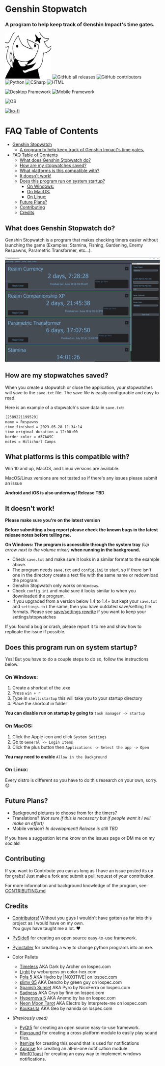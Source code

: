 # Genshin Stopwatch
### A program to help keep track of Genshin Impact's time gates.

<img src="/img/icon.png" width="150" height="150"> ![GitHub all releases](https://img.shields.io/github/downloads/Wolfmyths/Genshin-Stopwatch/total)
                                              ![GitHub contributors](https://img.shields.io/github/contributors/Wolfmyths/Genshin-Stopwatch)
                                              ![Python](https://img.shields.io/badge/Python-3.11-blue)
                                              ![CSharp](https://img.shields.io/badge/CSharp(soon!)-.NET_7-purple)
                                              ![HTML](https://img.shields.io/badge/HTML-4-orange)
                                              
![Desktop Framework](https://img.shields.io/badge/Desktop_Framework-PySide6-green)
![Mobile Framework](https://img.shields.io/badge/Mobile_Framework(soon!)-.NET_Maui-purple)
                                              
![OS](https://img.shields.io/badge/OS-Win|Mac|Linux|Android(TBD)|iOS(TBD)-blue)
                                              
[![ko-fi](https://ko-fi.com/img/githubbutton_sm.svg)](https://ko-fi.com/C0C4MJZS9)

# FAQ Table of Contents
- [Genshin Stopwatch](#genshin-stopwatch)
    - [A program to help keep track of Genshin Impact's time gates.](#a-program-to-help-keep-track-of-genshin-impacts-time-gates)
- [FAQ Table of Contents](#faq-table-of-contents)
  - [What does Genshin Stopwatch do?](#what-does-genshin-stopwatch-do)
  - [How are my stopwatches saved?](#how-are-my-stopwatches-saved)
  - [What platforms is this compatible with?](#what-platforms-is-this-compatible-with)
  - [It doesn't work!](#it-doesnt-work)
  - [Does this program run on system startup?](#does-this-program-run-on-system-startup)
    - [On Windows:](#on-windows)
    - [On MacOS:](#on-macos)
    - [On Linux:](#on-linux)
  - [Future Plans?](#future-plans)
  - [Contributing](#contributing)
  - [Credits](#credits)

## What does Genshin Stopwatch do?

Genshin Stopwatch is a program that makes checking timers easier without launching the game (Examples: Stamina, Fishing, Gardening, Enemy Respawns, Parametric Transformer, etc...).

<img src="/img/stopwatch_demo.PNG" alt="Windows version of Genshin Stopwatch">

## How are my stopwatches saved?
When you create a stopwatch or close the application, your stopwatches will save to the `save.txt` file. The save file is easily configurable and easy to read.

Here is an example of a stopwatch's save data in `save.txt`:
```
[2589221199520]
name = Respawns
time finished = 2023-05-28 11:34:14
time original duration = 12:00:00
border color = #37AA9C
notes = Hilichurl Camps
```

## What platforms is this compatible with?

Win 10 and up, MacOS, and Linux versions are available.

MacOS/Linux versions are not tested so if there's any issues please submit an issue

**Android and iOS is also underway! Release TBD**

## It doesn't work!

**Please make sure you're on the latest version**

**Before submitting a bug report please check the known bugs in the latest release notes before telling me.**

**On Windows: The program is accessible through the system tray** *(Up arrow next to the volume mixer)* **when running in the background.**

+ Check `save.txt` and make sure it looks in a similar format to the example above.
+ The program needs `save.txt` and `config.ini` to start, so if there isn't one in the directory create a text file with the same name or redownload the program.
+ Genshin Stopwatch only works on `Windows`.
+ Check `config.ini` and make sure it looks similar to when you downloaded the program.
+ If you upgraded from a version below 1.4 to 1.4+ but kept your `save.txt` and `settings.txt` the same, then you have outdated save/setting file formats. Please see [save/settings rewrite](https://github.com/Wolfmyths/Genshin-Stopwatch/releases/tag/V1.4) if you want to keep your settings/stopwatches

If you found a bug or crash, please report it to me and show how to replicate the issue if possible.<br>

## Does this program run on system startup?

Yes! But you have to do a couple steps to do so, follow the instructions below.

### On Windows:
1. Create a shortcut of the .exe
2. Press `win + r`
3. Type in `shell:startup` this will take you to your startup directory
4. Place the shortcut in folder

**You can disable run on startup by going to** `task manager -> startup` 

### On MacOS:
1. Click the Apple icon and click `System Settings`
2. Go to `General -> Login Items`
3. Click the plus button then `Applications -> Select the app -> Open`

**You may need to enable** `Allow in the Background`

### On Linux:
Every distro is different so you have to do this research on your own, sorry. 😓

## Future Plans?

+ Background pictures to choose from for the timers?
+ Translations? *(Not sure if this is necessary but if people want it I will make an effort)*
+ Mobile version? *In development! Release is still TBD*

If you have a suggestion let me know on the issues page or DM me on my socials!

## Contributing

If you want to Contribute you can as long as I have an issue posted its up for grabs!
Just make a fork and submit a pull request of your contribution.

For more information and background knowledge of the program, see [CONTRIBUTING.md](CONTRIBUTING.md)

## Credits

+ [Contributors!](https://github.com/Wolfmyths/Genshin-Stopwatch/graphs/contributors) Without you guys I wouldn't have gotten as far into this project as I would have on my own. <br> You guys have taught me a lot. ❤️

+ [PySide6](https://www.qt.io/qt-for-python) for creating an open source easy-to-use framework.

+ [Pyinstaller](https://pypi.org/project/pyinstaller/) for creating a way to change python programs into an exe.

+ Color Pallets
  - [Timeless](https://lospec.com/palette-list/timeless) AKA Dark by Archer on lospec.com
  - [Light](https://www.color-hex.com/color-palette/106748) by wcburgess on color-hex.com
  - [Pola 5](https://lospec.com/palette-list/pola5) AKA Hydro by |NOXITIVE| on lospec.com
  - [slimy 05](https://lospec.com/palette-list/slimy-05) AKA Dendro by green guy on lospec.com
  - [Spanish Sunset](https://lospec.com/palette-list/spanish-sunset) AKA Pyro by NicoFerra on lospec.com
  - [Sadness](https://lospec.com/palette-list/sadness) AKA Cryo by finn on lospec.com
  - [Hypernova 5](https://lospec.com/palette-list/hypernova-5) AKA Anemo by Isa on lospec.com
  - [Neon Moon Tarot](https://lospec.com/palette-list/neon-moon-tarot) AKA Electro by Interprete-me on lospec.com
  - [Koukasita](https://lospec.com/palette-list/koukasita) AKA Geo by namida on lospec.com

+ *(Previously used)*
  - [PyQt5](https://pypi.org/project/PyQt5/) for creating an open source easy-to-use framework.
  - [Playsound](https://pypi.org/project/playsound/1.2.2/) for creating a cross platform module to easily play sound files.
  - [Itemize](https://freesound.org/people/Scrampunk/sounds/345297/) for creating this sound that is used for notifications
  - [Apprise](https://pypi.org/project/apprise/) for creating an all-in-one notification module.
  - [Win10Toast](https://pypi.org/project/win10toast/) for creating an easy way to implement windows notifications.
